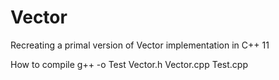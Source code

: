 # Vector
Recreating a primal version of Vector implementation in C++ 11

How to compile
g++ -o Test Vector.h Vector.cpp Test.cpp
